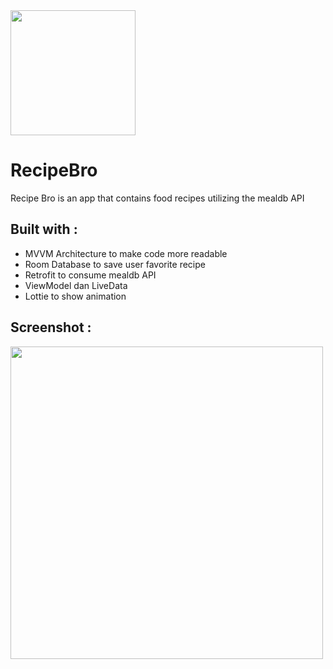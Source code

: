 <img src="https://github-production-user-asset-6210df.s3.amazonaws.com/85984439/282794759-637de5f7-6857-49f1-a24f-c5a3e93263a0.png" width="200">

# RecipeBro
Recipe Bro is an app that contains food recipes utilizing the mealdb API

## Built with :
- MVVM Architecture to make code more readable
- Room Database to save user favorite recipe
- Retrofit to consume mealdb API
- ViewModel dan LiveData
- Lottie to show animation

## Screenshot :
<img src="https://github-production-user-asset-6210df.s3.amazonaws.com/85984439/282795617-a4c2c510-2746-4b18-9d0c-7d6db48113e2.png" width="500">
